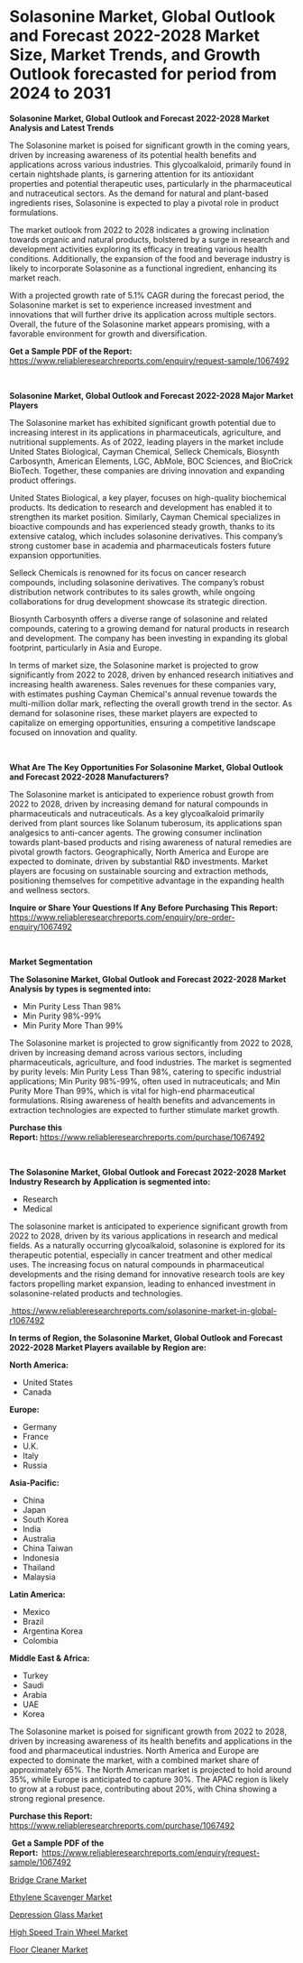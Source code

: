 <p><h1>Solasonine Market, Global Outlook and Forecast 2022-2028 Market Size, Market Trends, and Growth Outlook forecasted for period from 2024 to 2031</h1></p><p><strong>Solasonine Market, Global Outlook and Forecast 2022-2028 Market Analysis and Latest Trends</strong></p>
<p><p>The Solasonine market is poised for significant growth in the coming years, driven by increasing awareness of its potential health benefits and applications across various industries. This glycoalkaloid, primarily found in certain nightshade plants, is garnering attention for its antioxidant properties and potential therapeutic uses, particularly in the pharmaceutical and nutraceutical sectors. As the demand for natural and plant-based ingredients rises, Solasonine is expected to play a pivotal role in product formulations.</p><p>The market outlook from 2022 to 2028 indicates a growing inclination towards organic and natural products, bolstered by a surge in research and development activities exploring its efficacy in treating various health conditions. Additionally, the expansion of the food and beverage industry is likely to incorporate Solasonine as a functional ingredient, enhancing its market reach. </p><p>With a projected growth rate of 5.1% CAGR during the forecast period, the Solasonine market is set to experience increased investment and innovations that will further drive its application across multiple sectors. Overall, the future of the Solasonine market appears promising, with a favorable environment for growth and diversification.</p></p>
<p><strong>Get a Sample PDF of the Report:&nbsp;</strong> <a href="https://www.reliableresearchreports.com/enquiry/request-sample/1067492">https://www.reliableresearchreports.com/enquiry/request-sample/1067492</a></p>
<p>&nbsp;</p>
<p><strong>Solasonine Market, Global Outlook and Forecast 2022-2028 Major Market Players</strong></p>
<p><p>The Solasonine market has exhibited significant growth potential due to increasing interest in its applications in pharmaceuticals, agriculture, and nutritional supplements. As of 2022, leading players in the market include United States Biological, Cayman Chemical, Selleck Chemicals, Biosynth Carbosynth, American Elements, LGC, AbMole, BOC Sciences, and BioCrick BioTech. Together, these companies are driving innovation and expanding product offerings.</p><p>United States Biological, a key player, focuses on high-quality biochemical products. Its dedication to research and development has enabled it to strengthen its market position. Similarly, Cayman Chemical specializes in bioactive compounds and has experienced steady growth, thanks to its extensive catalog, which includes solasonine derivatives. This company’s strong customer base in academia and pharmaceuticals fosters future expansion opportunities.</p><p>Selleck Chemicals is renowned for its focus on cancer research compounds, including solasonine derivatives. The company’s robust distribution network contributes to its sales growth, while ongoing collaborations for drug development showcase its strategic direction.</p><p>Biosynth Carbosynth offers a diverse range of solasonine and related compounds, catering to a growing demand for natural products in research and development. The company has been investing in expanding its global footprint, particularly in Asia and Europe.</p><p>In terms of market size, the Solasonine market is projected to grow significantly from 2022 to 2028, driven by enhanced research initiatives and increasing health awareness. Sales revenues for these companies vary, with estimates pushing Cayman Chemical's annual revenue towards the multi-million dollar mark, reflecting the overall growth trend in the sector. As demand for solasonine rises, these market players are expected to capitalize on emerging opportunities, ensuring a competitive landscape focused on innovation and quality.</p></p>
<p>&nbsp;</p>
<p><strong>What Are The Key Opportunities For Solasonine Market, Global Outlook and Forecast 2022-2028 Manufacturers?</strong></p>
<p><p>The Solasonine market is anticipated to experience robust growth from 2022 to 2028, driven by increasing demand for natural compounds in pharmaceuticals and nutraceuticals. As a key glycoalkaloid primarily derived from plant sources like Solanum tuberosum, its applications span analgesics to anti-cancer agents. The growing consumer inclination towards plant-based products and rising awareness of natural remedies are pivotal growth factors. Geographically, North America and Europe are expected to dominate, driven by substantial R&D investments. Market players are focusing on sustainable sourcing and extraction methods, positioning themselves for competitive advantage in the expanding health and wellness sectors.</p></p>
<p><strong>Inquire or Share Your Questions If Any Before Purchasing This Report:</strong> <a href="https://www.reliableresearchreports.com/enquiry/pre-order-enquiry/1067492">https://www.reliableresearchreports.com/enquiry/pre-order-enquiry/1067492</a></p>
<p>&nbsp;</p>
<p><strong>Market Segmentation</strong></p>
<p><strong>The Solasonine Market, Global Outlook and Forecast 2022-2028 Market Analysis by types is segmented into:</strong></p>
<p><ul><li>Min Purity Less Than 98%</li><li>Min Purity 98%-99%</li><li>Min Purity More Than 99%</li></ul></p>
<p><p>The Solasonine market is projected to grow significantly from 2022 to 2028, driven by increasing demand across various sectors, including pharmaceuticals, agriculture, and food industries. The market is segmented by purity levels: Min Purity Less Than 98%, catering to specific industrial applications; Min Purity 98%-99%, often used in nutraceuticals; and Min Purity More Than 99%, which is vital for high-end pharmaceutical formulations. Rising awareness of health benefits and advancements in extraction technologies are expected to further stimulate market growth.</p></p>
<p><strong>Purchase this Report:&nbsp;</strong><a href="https://www.reliableresearchreports.com/purchase/1067492">https://www.reliableresearchreports.com/purchase/1067492</a></p>
<p>&nbsp;</p>
<p><strong>The Solasonine Market, Global Outlook and Forecast 2022-2028 Market Industry Research by Application is segmented into:</strong></p>
<p><ul><li>Research</li><li>Medical</li></ul></p>
<p><p>The solasonine market is anticipated to experience significant growth from 2022 to 2028, driven by its various applications in research and medical fields. As a naturally occurring glycoalkaloid, solasonine is explored for its therapeutic potential, especially in cancer treatment and other medical uses. The increasing focus on natural compounds in pharmaceutical developments and the rising demand for innovative research tools are key factors propelling market expansion, leading to enhanced investment in solasonine-related products and technologies.</p></p>
<p><a href="https://www.reliableresearchreports.com/solasonine-market-in-global-r1067492">&nbsp;https://www.reliableresearchreports.com/solasonine-market-in-global-r1067492</a></p>
<p><strong>In terms of Region, the Solasonine Market, Global Outlook and Forecast 2022-2028 Market Players available by Region are:</strong></p>
<p>
    <p> <strong> North America: </strong>
        <ul>
            <li>United States</li>
            <li>Canada</li>
        </ul>
        </p> 
    <p> <strong> Europe: </strong>
        <ul>
            <li>Germany</li>
            <li>France</li>
            <li>U.K.</li>
            <li>Italy</li>
            <li>Russia</li>
        </ul>
        </p> 
    <p> <strong> Asia-Pacific: </strong>
        <ul>
            <li>China</li>
            <li>Japan</li>
            <li>South Korea</li>
            <li>India</li>
            <li>Australia</li>
            <li>China Taiwan</li>
            <li>Indonesia</li>
            <li>Thailand</li>
            <li>Malaysia</li>
        </ul>
        </p> 
    <p> <strong> Latin America: </strong>
        <ul>
            <li>Mexico</li>
            <li>Brazil</li>
            <li>Argentina Korea</li>
            <li>Colombia</li>
        </ul>
        </p> 
    <p> <strong> Middle East & Africa: </strong>
        <ul>
            <li>Turkey</li>
            <li>Saudi</li>
            <li>Arabia</li>
            <li>UAE</li>
            <li>Korea</li>
        </ul>
    </p>
    </p>
<p><p>The Solasonine market is poised for significant growth from 2022 to 2028, driven by increasing awareness of its health benefits and applications in the food and pharmaceutical industries. North America and Europe are expected to dominate the market, with a combined market share of approximately 65%. The North American market is projected to hold around 35%, while Europe is anticipated to capture 30%. The APAC region is likely to grow at a robust pace, contributing about 20%, with China showing a strong regional presence.</p></p>
<p><strong>Purchase this Report: </strong><a href="https://www.reliableresearchreports.com/purchase/1067492">https://www.reliableresearchreports.com/purchase/1067492</a></p>
<p>&nbsp;<strong>Get a Sample PDF of the Report:&nbsp;&nbsp;</strong><a href="https://www.reliableresearchreports.com/enquiry/request-sample/1067492">https://www.reliableresearchreports.com/enquiry/request-sample/1067492</a></p>
<p><strong></strong></p>
<p><p><a href="https://www.linkedin.com/pulse/bridge-crane-market-research-report-exploring-size-revenue-analysis-uapvf?trackingId=4qhXErQPTsGIB5cL0WKnFA%3D%3D">Bridge Crane Market</a></p><p><a href="https://issuu.com/reportprime-2/docs/ethylene-scavenger-market-size-2030_e561465b0222d9">Ethylene Scavenger Market</a></p><p><a href="https://issuu.com/reportprime-2/docs/depression-glass-market-size-2030.p_6a0ffab234d767">Depression Glass Market</a></p><p><a href="https://medium.com/@davena30q5hattub/the-global-market-overview-of-the-high-speed-train-wheel-market-provides-a-unique-perspective-on-3ada97282d2d">High Speed Train Wheel Market</a></p><p><a href="https://www.linkedin.com/pulse/floor-cleaner-market-global-regional-analysis-2024--puvrc?trackingId=6XEReeGASr6VjF%2BYCacP0A%3D%3D">Floor Cleaner Market</a></p></p>